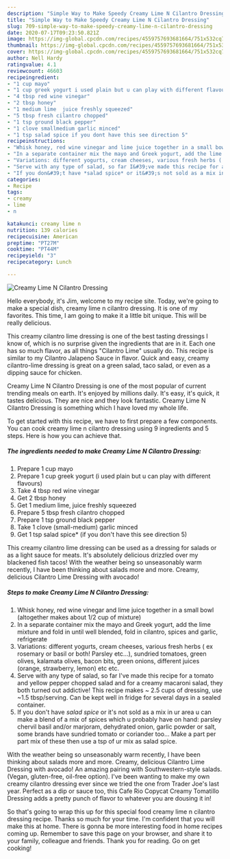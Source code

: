 ```yaml
---
description: "Simple Way to Make Speedy Creamy Lime N Cilantro Dressing"
title: "Simple Way to Make Speedy Creamy Lime N Cilantro Dressing"
slug: 709-simple-way-to-make-speedy-creamy-lime-n-cilantro-dressing
date: 2020-07-17T09:23:50.821Z
image: https://img-global.cpcdn.com/recipes/4559757693681664/751x532cq70/creamy-lime-n-cilantro-dressing-recipe-main-photo.jpg
thumbnail: https://img-global.cpcdn.com/recipes/4559757693681664/751x532cq70/creamy-lime-n-cilantro-dressing-recipe-main-photo.jpg
cover: https://img-global.cpcdn.com/recipes/4559757693681664/751x532cq70/creamy-lime-n-cilantro-dressing-recipe-main-photo.jpg
author: Nell Hardy
ratingvalue: 4.1
reviewcount: 46603
recipeingredient:
- "1 cup mayo"
- "1 cup greek yogurt i used plain but u can play with different flavours"
- "4 tbsp red wine vinegar"
- "2 tbsp honey"
- "1 medium lime  juice freshly squeezed"
- "5 tbsp fresh cilantro chopped"
- "1 tsp ground black pepper"
- "1 clove smallmedium garlic minced"
- "1 tsp salad spice if you dont have this see direction 5"
recipeinstructions:
- "Whisk honey, red wine vinegar and lime juice together in a small bowl (altogether makes about 1/2 cup of mixture)"
- "In a separate container mix the mayo and Greek yogurt, add the lime mixture and fold in until well blended, fold in cilantro, spices and garlic, refrigerate"
- "Variations: different yogurts, cream cheeses, various fresh herbs ( ex rosemary or basil or both! Parsley etc...), sundried tomatoes, green olives, kalamata olives, bacon bits, green onions, different juices (orange, strawberry, lemon) etc etc."
- "Serve with any type of salad, so far I&#39;ve made this recipe for a tomato and yellow pepper chopped salad and for a creamy macaroni salad, they both turned out addictive! This recipe makes ~ 2.5 cups of dressing, use ~1.5 tbsp/serving. Can be kept well in fridge for several days in a sealed container."
- "If you don&#39;t have *salad spice* or it&#39;s not sold as a mix in ur area u can make a blend of a mix of spices which u probably have on hand: parsley chervil basil and/or marjoram, dehydrated onion, garlic powder or salt, some brands have sundried tomato or coriander too... Make a part per part mix of these then use a tsp of ur mix as salad spice."
categories:
- Recipe
tags:
- creamy
- lime
- n

katakunci: creamy lime n 
nutrition: 139 calories
recipecuisine: American
preptime: "PT27M"
cooktime: "PT44M"
recipeyield: "3"
recipecategory: Lunch

---
```



![Creamy Lime N Cilantro Dressing](https://img-global.cpcdn.com/recipes/4559757693681664/751x532cq70/creamy-lime-n-cilantro-dressing-recipe-main-photo.jpg)

Hello everybody, it's Jim, welcome to my recipe site. Today, we're going to make a special dish, creamy lime n cilantro dressing. It is one of my favorites. This time, I am going to make it a little bit unique. This will be really delicious.

This creamy cilantro lime dressing is one of the best tasting dressings I know of, which is no surprise given the ingredients that are in it. Each one has so much flavor, as all things &#34;Cilantro Lime&#34; usually do. This recipe is similar to my Cilantro Jalapeno Sauce in flavor. Quick and easy, creamy cilantro-lime dressing is great on a green salad, taco salad, or even as a dipping sauce for chicken.

Creamy Lime N Cilantro Dressing is one of the most popular of current trending meals on earth. It's enjoyed by millions daily. It's easy, it's quick, it tastes delicious. They are nice and they look fantastic. Creamy Lime N Cilantro Dressing is something which I have loved my whole life.


To get started with this recipe, we have to first prepare a few components. You can cook creamy lime n cilantro dressing using 9 ingredients and 5 steps. Here is how you can achieve that.

<!--inarticleads1-->

##### The ingredients needed to make Creamy Lime N Cilantro Dressing:

1. Prepare 1 cup mayo
1. Prepare 1 cup greek yogurt (i used plain but u can play with different flavours)
1. Take 4 tbsp red wine vinegar
1. Get 2 tbsp honey
1. Get 1 medium lime,  juice freshly squeezed
1. Prepare 5 tbsp fresh cilantro chopped
1. Prepare 1 tsp ground black pepper
1. Take 1 clove (small-medium) garlic minced
1. Get 1 tsp salad spice* (if you don&#39;t have this see direction 5)


This creamy cilantro lime dressing can be used as a dressing for salads or as a light sauce for meats. It&#39;s absolutely delicious drizzled over my blackened fish tacos! With the weather being so unseasonably warm recently, I have been thinking about salads more and more. Creamy, delicious Cilantro Lime Dressing with avocado! 

<!--inarticleads2-->

##### Steps to make Creamy Lime N Cilantro Dressing:

1. Whisk honey, red wine vinegar and lime juice together in a small bowl (altogether makes about 1/2 cup of mixture)
1. In a separate container mix the mayo and Greek yogurt, add the lime mixture and fold in until well blended, fold in cilantro, spices and garlic, refrigerate
1. Variations: different yogurts, cream cheeses, various fresh herbs ( ex rosemary or basil or both! Parsley etc...), sundried tomatoes, green olives, kalamata olives, bacon bits, green onions, different juices (orange, strawberry, lemon) etc etc.
1. Serve with any type of salad, so far I&#39;ve made this recipe for a tomato and yellow pepper chopped salad and for a creamy macaroni salad, they both turned out addictive! This recipe makes ~ 2.5 cups of dressing, use ~1.5 tbsp/serving. Can be kept well in fridge for several days in a sealed container.
1. If you don&#39;t have *salad spice* or it&#39;s not sold as a mix in ur area u can make a blend of a mix of spices which u probably have on hand: parsley chervil basil and/or marjoram, dehydrated onion, garlic powder or salt, some brands have sundried tomato or coriander too... Make a part per part mix of these then use a tsp of ur mix as salad spice.


With the weather being so unseasonably warm recently, I have been thinking about salads more and more. Creamy, delicious Cilantro Lime Dressing with avocado! An amazing pairing with Southwestern-style salads. (Vegan, gluten-free, oil-free option). I&#39;ve been wanting to make my own creamy cilantro dressing ever since we tried the one from Trader Joe&#39;s last year. Perfect as a dip or sauce too, this Cafe Rio Copycat Creamy Tomatillo Dressing adds a pretty punch of flavor to whatever you are dousing it in! 

So that's going to wrap this up for this special food creamy lime n cilantro dressing recipe. Thanks so much for your time. I'm confident that you will make this at home. There is gonna be more interesting food in home recipes coming up. Remember to save this page on your browser, and share it to your family, colleague and friends. Thank you for reading. Go on get cooking!
